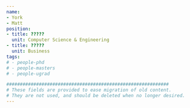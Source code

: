 ```yaml
---
name:
- York
- Matt
position:
- title: ?????
  unit: Computer Science & Engineering
- title: ?????
  unit: Business
tags:
# - people-phd
# - people-masters
# - people-ugrad

############################################################
# These fields are provided to ease migration of old content.
# They are not used, and should be deleted when no longer desired.
---
```


